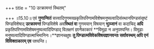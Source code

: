 +++
title = "10 उत्क्रामन्तं स्थितम्"

+++
॥15.10॥ एवं **गुणान्वितं**
सत्त्वादिगुणमयप्रकृतिपरिणामविशेषमनुष्यत्वादिसंस्थानपिण्डसंसृष्टं
पिण्डविशेषाद् **उत्क्रामन्तं** पिण्डविशेषे अव**स्थितं वा** गुणमयान्
विषयान् **भुञ्जानं** वा कदाचिद् **अपि**
प्रकृतिपरिणामविशेषमनुष्यत्वादिपिण्डाद् विलक्षणं ज्ञानैकाकारं **विमूढा न
अनुपश्यन्ति। विमूढाः मनुष्यत्वादिपिण्डात्माभिमानिनः।**ज्ञानचक्षुषः **तु
पिण्डात्मविवेकविषयज्ञानवन्तः सर्वावस्थम् अपि एनं विविक्ताकारम् एव**
पश्यन्ति।

